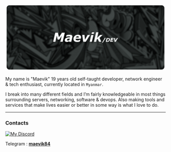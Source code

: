 <p>
    <img src="assets/github-banner.png">
</p>

My name is "Maevik" 19 years old self-taught developer, network engineer & tech enthusiast, currently located in `Myanmar`.

I break into many different fields and I’m fairly knowledgeable in most things surrounding servers, networking, software & devops. Also making tools and services that make lives easier or better in some way is what I love to do.

---
### Contacts

[![My Discord](https://disi-api.bennynguyen.dev/smallcard_svg/1333390445509742666?&bg1=2A2B2B&bg2=AEA9A7&activity=true&mood=true&angle=0&discordLabel=true&displayUsername=true)](https://discord.com/users/1333390445509742666)

Telegram : [**maevik84**](https://telegram.me/maevik84)
